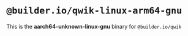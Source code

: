 # `@builder.io/qwik-linux-arm64-gnu`

This is the **aarch64-unknown-linux-gnu** binary for `@builder.io/qwik`
